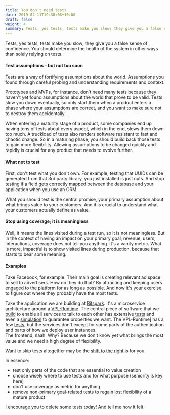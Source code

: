 ```yaml
---
title: You don't need tests
date: 2019-02-11T19:30:08+10:00
draft: false
weight: 4
summary: Tests, yes tests, tests make you slow; they give you a false sense of confidence. You should determine the health of the system in other ways than solely relying on tests.  
---
```

Tests, yes tests, tests make you slow; they give you a false sense of confidence. You should determine the health of the system in other ways than solely relying on tests.

#### Test assumptions - but not too soon

Tests are a way of fortifying assumptions about the world. Assumptions you found through careful probing and understanding requirements and context.

Prototypes and MVPs, for instance, don't need many tests because they haven't yet found assumptions about the world that prove to be valid. Tests slow you down eventually, so only start them when a product enters a phase where your assumptions are correct, and you want to make sure not to destroy them accidentally.

When entering a maturity stage of a product, some companies end up having tons of tests about every aspect, which in the end, slows them down too much. A truckload of tests also renders software resistant to fast and chaotic change. So in a maturing phase, you should build back those tests to gain more flexibility.  Allowing assumptions to be changed quickly and rapidly is crucial for any product that needs to evolve further.

#### What not to test

First, don't test what you don't own.
For example, testing that UUIDs can be generated from that 3rd party library, you just installed is just nuts. And stop testing if a field gets correctly mapped between the database and your application when you use an ORM.

What you should test is the central promise, your primary assumption about what brings value to your customers. And it is crucial to understand what your customers actually define as value.

#### Stop using coverage; it is meaningless

Well, it means the lines visited during a test run, so it is not meaningless. But in the context of having an impact on your primary goal, revenue, users, interactions, coverage does not tell you anything. It's a vanity metric. What is more, impactful is to show visited lines during production, because that starts to bear some meaning.

#### Examples

Take Facebook, for example. Their main goal is creating relevant ad space to sell to advertisers. How do they do that? By attracting and keeping users engaged to the platform for as long as possible. And now it's your exercise to figure out where they probably have the most tests.

Take the application we are building at [Bitspark](https://bitspark.de/). It's a microservice architecture around a [VPL-Runtime](https://github.com/Bitspark/slang). The central piece of software that we [build](https://github.com/Bitspark/telstar) to enable all services to talk to each other has extensive [tests](https://github.com/Bitspark/telstar/blob/master/test_telstar.py) and even a [simulation](https://github.com/Bitspark/telstar/blob/master/telstar/tests/test_telstar.sh) to guarantee properties we want.
The VPL-Runtime] has a few [tests](https://github.com/Bitspark/slang/tree/master/tests), but the services don't except for some parts of the authentication and parts of how we deploy user instances.  
The frontend, naah. Why? Because we don't know yet what brings the most value and we need a high degree of flexibility.

Want to skip tests altogether may be the [shift to the right](https://www.getxray.app/blog/shift-left-and-shift-right-testing-strategies/) is for you.

In essence:

- test only parts of the code that are essential to value creation
- choose wisely where to use tests and for what purpose (seniority is key here)
- don't use coverage as metric for anything
- remove non-primary goal-related tests to regain lost flexibility of a mature product

I encourage you to delete some tests today! And tell me how it felt.